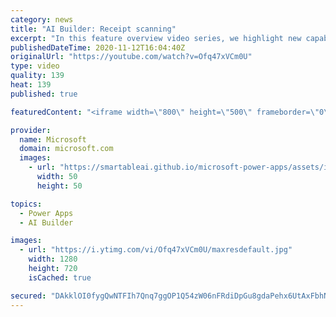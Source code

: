 ```yaml
---
category: news
title: "AI Builder: Receipt scanning"
excerpt: "In this feature overview video series, we highlight new capabilities included in the latest update to AI Builder.  Receipt scanning is a new AI Builder feature that processes receipts to identify and extract information. The AI model identifies receipt data, merchant information, total price, and taxes"
publishedDateTime: 2020-11-12T16:04:40Z
originalUrl: "https://youtube.com/watch?v=Ofq47xVCm0U"
type: video
quality: 139
heat: 139
published: true

featuredContent: "<iframe width=\"800\" height=\"500\" frameborder=\"0\" src=\"https://www.youtube.com/embed/Ofq47xVCm0U\" allow=\"accelerometer; autoplay; encrypted-media; gyroscope; picture-in-picture\" allowfullscreen></iframe>"

provider:
  name: Microsoft
  domain: microsoft.com
  images:
    - url: "https://smartableai.github.io/microsoft-power-apps/assets/images/organizations/microsoft.com-50x50.jpg"
      width: 50
      height: 50

topics:
  - Power Apps
  - AI Builder

images:
  - url: "https://i.ytimg.com/vi/Ofq47xVCm0U/maxresdefault.jpg"
    width: 1280
    height: 720
    isCached: true

secured: "DAkklOI0fygQwNTFIh7Qnq7ggOP1Q54zW06nFRdiDpGu8gdaPehx6UtAxFbhNlnobkLz/GpuEthdl4XgDaryqqAAzncaJn4SQ/+zFuHCdP2Jz+fWK3w+VP/GuPrknwIdSZPOA7EgKTi0fzIacuZU6jsKii/YIWzkvcR76SWIZCQJjXGa1dM9HETW+bqmInrz2Kdgtz1w1ufLB3fnB+Q4N//5m4oaSFbq93YGJeaWhjeiTMFxfjloX0Mnppi4XSRqtfgW94aRZ0NqQq4agjg4HwBKJBoQ1Tl0kuQddwN4vSpx0nUEqyIqlg6M+f+t+3l+Xnxdva6VtRI9xj1Dref3a1cLqxue7c8awo9EjQwawlpXe7sPfxGUQs1wmpgOUGt2gCg9NkGJnWhHQlE6iX5h5GDduBwzQGCd28jzKVSWFFWuUAko8qFmlQmgSUssEMDh;bIXVG972xMXYATjZIha5zA=="
---
```


